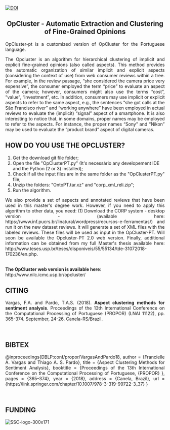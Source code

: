 [![DOI](https://zenodo.org/badge/DOI/10.5281/zenodo.10795212.svg)](https://doi.org/10.5281/zenodo.10795213)

<h2 align="center"> OpCluster - Automatic Extraction and Clustering of Fine-Grained Opinions </h2>  

<p align="justify"> OpCluster-pt is a customized version of OpCluster for the Portuguese language.

<p align="justify"> The Opcluster is an algorithm for hierarchical clustering of implicit and explicit fine-grained opinions (also called aspects). This method provides the automatic organization of similar  implicit and explicit aspects (considering the context of use)  from web consumer reviews within a tree. For example, in the review passage, “she considered the camera price very expensive”, the consumer employed the term “price” to evaluate an aspect of the camera; however, consumers might also use the terms “cost”, “value”, “investment”, etc. In addition, consumers may use implicit or explicit aspects to refer to the same aspect, e.g., the sentences “she got calls at the São Francisco river” and “working anywhere” have been employed in actual reviews to evaluate the (implicit) “signal” aspect of a smartphone. It is also interesting to notice that, in some domains, proper names may be employed to refer to the aspects. For instance, the proper names “Sony” and “Nikon” may be used to evaluate the “product brand” aspect of digital cameras. </p>

</p>


<h2 align="left"> HOW DO YOU USE THE OPCLUSTER? </h2> 

1. Get the download git file folder;
2. Open the file "OpClusterPT.py" (It's necessário any developement IDE and the Python (2 or 3)  installed);
3. Check if all the input files are in the same folder as the "OpClusterPT.py" file;
4. Unzip the folders: "OntoPT.tar.xz" and "corp_xml_reli.zip";
4. Run the algorithm.

<p align="justify"> We also provide a set of aspects and annotated reviews that have been used in this master's degree work. However, if you need to apply this algorithm to other data, you need: (1) Download the CORP system - desktop version - (available here: https://www.inf.pucrs.br/linatural/wordpress/recursos-e-ferramentas/) and run it on the new dataset reviews. It will generate a set of XML files with the labeled reviews. These files will be used as input in the OpCluster-PT. Will soon be available the Opcluster-PT 2.0 web version. Finally, additional information can be obtained from my full Master's thesis available here: http://www.teses.usp.br/teses/disponiveis/55/55134/tde-31072018-170236/en.php. </p>
<br>
<b>The OpCluster web version is available here</b>: http://www.nilc.icmc.usp.br/opcluster/
<br>

<h2 align="left"> CITING </h2>
<p align="justify">
Vargas, F.A. and Pardo, T.A.S. (2018). <b>Aspect clustering methods for sentiment analysis</b>. Proceedings of the 13th International Conference on the Computational Processing of Portuguese (PROPOR) (LNAI 11122), pp. 365-374. September, 24-26. Canela-RS/Brazil. 
</p>

<br>
<h2 align="left"> BIBTEX </h2>
<p align="justify">
@inproceedings{DBLP:conf/propor/VargasAndPardo18,
  author    = {Francielle A. Vargas and
               Thiago A. S. Pardo},
  title     = {Aspect Clustering Methods for Sentiment Analysis},
  booktitle = {Proceedings of the 13th International Conference on the Computational Processing of Portuguese, {PROPOR} },
  pages     = {365–374},
  year      = {2018},
  address   = {Canela, Brazil},
  url       = {https://link.springer.com/chapter/10.1007/978-3-319-99722-3_37}
}
</p>

<br>

<h2 align="left"> FUNDING </h2>

<p align="justify">

  ![SSC-logo-300x171](https://github.com/franciellevargas/HateBR/blob/e5ccb9cd6b43c26edacb2c4abd32fd75f8a574a2/.github/logo_novo_english.gif) 

</p>
